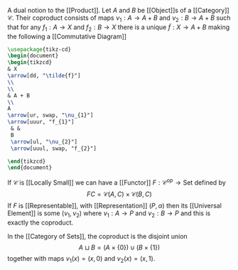 A dual notion to the [[Product]].
Let $A$ and $B$ be [[Object]]s of a [[Category]] $\mathcal{C}$.
Their coproduct consists of maps $\nu_{1}:A\to A+B$ and $\nu_{2}:B\to A+B$
such that for any $f_{1}:A\to X$ and $f_{2}:B\to X$ 
there is a unique $\tilde{f}:X\to A+B$ 
making the following a [[Commutative Diagram]]
```tikz
\usepackage{tikz-cd}
\begin{document}
\begin{tikzcd}
& X
\arrow[dd, "\tilde{f}"]
\\
\\
& A + B
\\
A
\arrow[ur, swap, "\nu_{1}"]
\arrow[uuur, "f_{1}"]
 & & 
 B
 \arrow[ul, "\nu_{2}"]
 \arrow[uuul, swap, "f_{2}"]

\end{tikzcd}
\end{document}
```
If $\mathcal{C}$ is [[Locally Small]] we can have a [[Functor]] $F:\mathcal{C}^{op}\to \mathrm{Set}$ defined by
$$
FC=\mathcal{C}(A,C) \times \mathcal{C}(B,C)
$$
If $F$ is [[Representable]], with [[Representation]] $(P,\alpha)$
then its [[Universal Element]] is some $(\nu_{1},\nu_{2})$ 
where $\nu_{1}:A\to P$ and $\nu_{2}:B\to P$
and this is exactly the coproduct.

In the [[Category of Sets]], the coproduct is the disjoint union
$$
A\sqcup B = (A\times \{ 0 \}) \cup (B\times \{ 1 \})
$$
together with maps $\nu_{1}(x) =(x,0)$ and $\nu_{2}(x)=(x,1)$.

